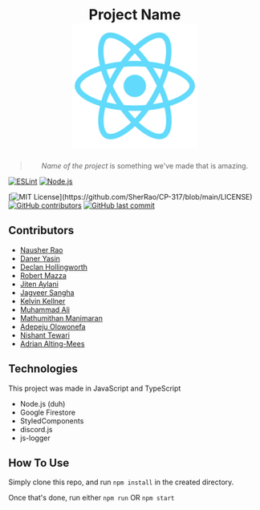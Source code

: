 <h1 align="center">
  Project Name 
  <br>
  <a href=""><img src="public/logo512.png" width="250"/></a>
</h1>

<blockquote align="center">
  <em>Name of the project</em> is something we've made that is amazing.
</blockquote>

[![ESLint](https://github.com/SherRao/CP-317/actions/workflows/eslint.yml/badge.svg)](https://github.com/SherRao/CP-317/actions/workflows/eslint.yml)
[![Node.js](https://github.com/SherRao/CP-317/actions/workflows/node.js.yml/badge.svg)](https://github.com/SherRao/CP-317/actions/workflows/node.js.yml)

[![MIT License](https://img.shields.io/apm/l/atomic-design-ui.svg?)](https://github.com/SherRao/CP-317/blob/main/LICENSE)
[![GitHub contributors](https://img.shields.io/github/contributors/SherRao/CP-317.svg?style=flat)]()
[![GitHub last commit](https://img.shields.io/github/last-commit/SherRao/CP-317.svg?style=flat)]()

## Contributors

- [Nausher Rao](https://www.github.com/sherrao)<br>
- [Daner Yasin](https://github.com/danerkestey)<br>
- [Declan Hollingworth](https://github.com/wowitsdeclan)<br>
- [Robert Mazza](https://github.com/Robert336)<br>
- [Jiten Aylani](https://github.com/aylanij)<br>
- [Jagveer Sangha](https://github.com/Jagveer-Sangha)<br>
- [Kelvin Kellner](https://github.com/kelvinkellner)<br>
- [Muhammad Ali](https://github.com/zancrash)<br>
- [Mathumithan Manimaran](https://www.github.com/MattDank)<br>
- [Adepeju Olowonefa](https://www.github.com/Adepeju-nefa)<br>
- [Nishant Tewari](https://github.com/XSilviaX)<br>
- [Adrian Alting-Mees](https://github.com/AdrianAltingMees)<br>

## Technologies
This project was made in JavaScript and TypeScript
- Node.js (duh)
- Google Firestore
- StyledComponents
- discord.js
- js-logger

## How To Use
Simply clone this repo, and run
```npm install``` in the created directory.

Once that's done, run either
```npm run``` OR ```npm start```

